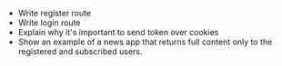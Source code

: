 
* Write register route
* Write login route
* Explain why it's important to send token over cookies
* Show an example of a news app that returns full content only to the registered and subscribed users.
